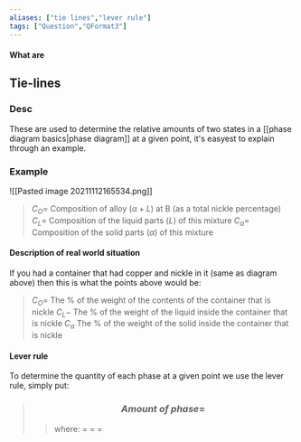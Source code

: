 ```yaml
---
aliases: ["tie lines","lever rule"]
tags: ["Question","QFormat3"]
---
```


#### What are
## Tie-lines
### Desc
These are used to determine the relative amounts of two states in a [[phase diagram basics|phase diagram]] at a given point, it's easyest to explain through an example.

### Example
![[Pasted image 20211112165534.png]]

> $C_O=$ Composition of alloy ($\alpha+L$) at B (as a total nickle percentage)
> $C_L=$ Composition of the liquid parts ($L$) of this mixture
> $C_\alpha=$ Composition of the solid parts ($\alpha$) of this mixture

#### Description of real world situation
If you had a container that had copper and nickle in it (same as diagram above) then this is what the points above would be:
> $C_O=$ The % of the weight of the contents of the container that is nickle
> $C_L-$ The % of the weight of the liquid inside the container that is nickle
> $C_\alpha$ The % of the weight of the solid inside the container that is nickle

#### Lever rule
To determine the quantity of each phase at a given point we use the lever rule, simply put:

> ### $$ Amount\:of\:phase =  $$ 
>> where:
>> $=$ 
>> $=$
>> $=$
